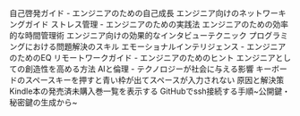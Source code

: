 自己啓発ガイド - エンジニアのための自己成長
エンジニア向けのネットワーキングガイド
ストレス管理 - エンジニアのための実践法
エンジニアのための効率的な時間管理術
エンジニア向けの効果的なインタビューテクニック
プログラミングにおける問題解決のスキル
エモーショナルインテリジェンス - エンジニアのためのEQ
リモートワークガイド - エンジニアのためのヒント
エンジニアとしての創造性を高める方法
AIと倫理 - テクノロジーが社会に与える影響
キーボードのスペースキーを押すと青い枠が出てスペースが入力されない 原因と解決策
Kindle本の発売済未購入巻一覧を表示する
GitHubでssh接続する手順~公開鍵・秘密鍵の生成から~

